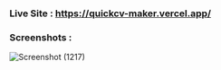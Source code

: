 ### Live Site : https://quickcv-maker.vercel.app/
### Screenshots :
![Screenshot (1217)](https://github.com/user-attachments/assets/184d4df6-c0c7-4177-a98a-fb977a9dcd6e)
